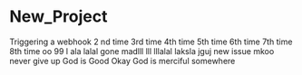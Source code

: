 # New_Project

Triggering a webhook
2 nd time
3rd time
4th time
5th time
6th time
7th time
8th time
oo
99 l
ala
lalal
gone madlll
lll
lllalal
laksla
jguj
new issue
mkoo
never give up
God is Good
Okay
God is merciful
somewhere
